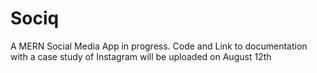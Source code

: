 # Sociq
A MERN Social Media App in progress. Code and Link to documentation with a case study of Instagram will be uploaded on August 12th
